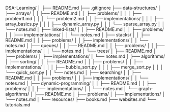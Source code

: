 DSA-Learning/
│
├── README.md
├── .gitignore
├── data-structures/
│   ├── arrays/
│   │   ├── README.md
│   │   ├── problems/
│   │   │   ├── problem1.md
│   │   │   └── problem2.md
│   │   ├── implementations/
│   │   │   ├── array_basics.py
│   │   │   ├── dynamic_array.py
│   │   │   └── sparse_array.py
│   │   └── notes.md
│   ├── linked-lists/
│   │   ├── README.md
│   │   ├── problems/
│   │   ├── implementations/
│   │   └── notes.md
│   ├── stacks/
│   │   ├── README.md
│   │   ├── problems/
│   │   ├── implementations/
│   │   └── notes.md
│   ├── queues/
│   │   ├── README.md
│   │   ├── problems/
│   │   ├── implementations/
│   │   └── notes.md
│   └── trees/
│       ├── README.md
│       ├── problems/
│       ├── implementations/
│       └── notes.md
│
├── algorithms/
│   ├── sorting/
│   │   ├── README.md
│   │   ├── problems/
│   │   ├── implementations/
│   │   │   ├── bubble_sort.py
│   │   │   ├── merge_sort.py
│   │   │   └── quick_sort.py
│   │   └── notes.md
│   ├── searching/
│   │   ├── README.md
│   │   ├── problems/
│   │   ├── implementations/
│   │   └── notes.md
│   ├── dynamic-programming/
│   │   ├── README.md
│   │   ├── problems/
│   │   ├── implementations/
│   │   └── notes.md
│   └── graph-algorithms/
│       ├── README.md
│       ├── problems/
│       ├── implementations/
│       └── notes.md
│
└── resources/
    ├── books.md
    ├── websites.md
    └── tutorials.md

